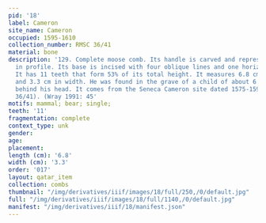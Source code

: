 ```yaml
---
pid: '18'
label: Cameron
site_name: Cameron
occupied: 1595-1610
collection_number: RMSC 36/41
material: bone
description: '129. Complete moose comb. Its handle is carved and represents a bear
  in profile. Its base is incised with four oblique lines and one horizontal line.
  It has 11 teeth that form 53% of its total height. It measures 6.8 cm in length
  and 3.3 cm in width. He was found in the grave of a child of about 6 years old placed
  behind his head. It comes from the Seneca Cameron site dated 1575-1595 AD.C. (RMSC
  36/41). (Wray 1991: 45'
motifs: mammal; bear; single;
teeth: '11'
fragmentation: complete
context_type: unk
gender:
age:
placement:
length (cm): '6.8'
width (cm): '3.3'
order: '017'
layout: qatar_item
collection: combs
thumbnail: "/img/derivatives/iiif/images/18/full/250,/0/default.jpg"
full: "/img/derivatives/iiif/images/18/full/1140,/0/default.jpg"
manifest: "/img/derivatives/iiif/18/manifest.json"
---
```

